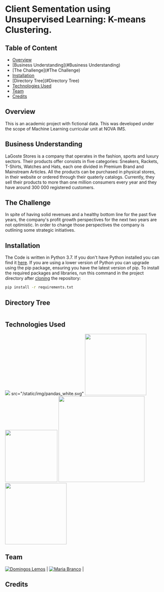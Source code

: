 # Client Sementation using Unsupervised Learning: K-means Clustering.

## Table of Content
  * [Overview](#Overview)
  * [Business Understanding](#Business Understanding)
  * [The Challenge](#The Challenge)
  * [Installation](#installation)
  * [Directory Tree](#Directory Tree)
  * [Technologies Used](#technologies-used)
  * [Team](#team)
  * [Credits](#credits)

## Overview
This is an academic project with fictional data. This was developed under the scope of Machine Learning curricular unit at NOVA IMS.

## Business Understanding
LaGoste Stores is a company that operates in the fashion, sports and luxury sectors. Their products offer consists in five categories: Sneakers, Rackets, T-Shirts, Watches and Hats, each one divided in Premium Brand and Mainstream Articles. All the products can be purchased in physical stores, in their website or ordered through their quaterly catalogs. Currently, they sell their products to more than one million consumers every year and they have around 300 000 registered customers.

## The Challenge
In spite of having solid revenues and a healthy bottom line for the past five years, the company's profit growth perspectives for the next two years are not optimistic. In order to change those perspectives the company is outlining some strategic initiatives.

## Installation
The Code is written in Python 3.7. If you don't have Python installed you can find it [here](https://www.python.org/downloads/). If you are using a lower version of Python you can upgrade using the pip package, ensuring you have the latest version of pip. To install the required packages and libraries, run this command in the project directory after [cloning](https://www.howtogeek.com/451360/how-to-clone-a-github-repository/) the repository:
```bash
pip install -r requirements.txt
```

## Directory Tree 
```

```

## Technologies Used

![](https://forthebadge.com/images/badges/made-with-python.svg)
src="/static/img/pandas_white.svg"
[<img target="_blank" src="/static/img/pandas_white.svg" width=200>](https://pandas.pydata.org/) [<img target="_blank" src="/images/logos/numpy.svg" width=170>](https://numpy.org/) [<img target="_blank" src="_static/logo-wide-lightbg.svg" width=280>](https://seaborn.pydata.org/) [<img target="_blank" src="_static/logo2_compressed.svg" width=200>](https://matplotlib.org/) 


## Team
[![Domingos Lemos]()]() |
[![Maria Branco]()]() |

## Credits
```

```
